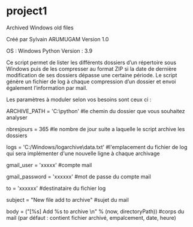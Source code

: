 # project1
Archived Windows old files

Créé par Sylvain ARUMUGAM
Version 1.0

OS : Windows
Python Version : 3.9

Ce script permet de lister les différents dossiers d’un répertoire sous Windows 
puis de les compresser au format ZIP si la date de dernière modification de ses dossiers dépasse une certaine période.
Le script génère un fichier de log à chaque compression d’un dossier et envoi également l’information par mail.

Les paramètres à moduler selon vos besoins sont ceux ci :

ARCHIVE_PATH = 'C:\python' 												#le chemin du dossier que vous souhaitez analyser

nbresjours = 365														#le nombre de jour suite a laquelle le script archive les dossiers

logs = 'C:/Windows/logarchive\data.txt'									#l'emplacement du fichier de log qui sera implémenter d'une nouvelle ligne à chaque archivage

gmail_user = 'xxxxx'													#compte mail 

gmail_password = 'xxxxxx'												#mot de passe du compte mail

to = 'xxxxxx'															#destinataire du fichier log

subject = "New file add to archive"										#sujet du mail

body = ("[%s] Add %s to archive \n" % (now, directoryPath))				#corps du mail (par défaut : contient fichier archivé, empalcement, date, heure)



